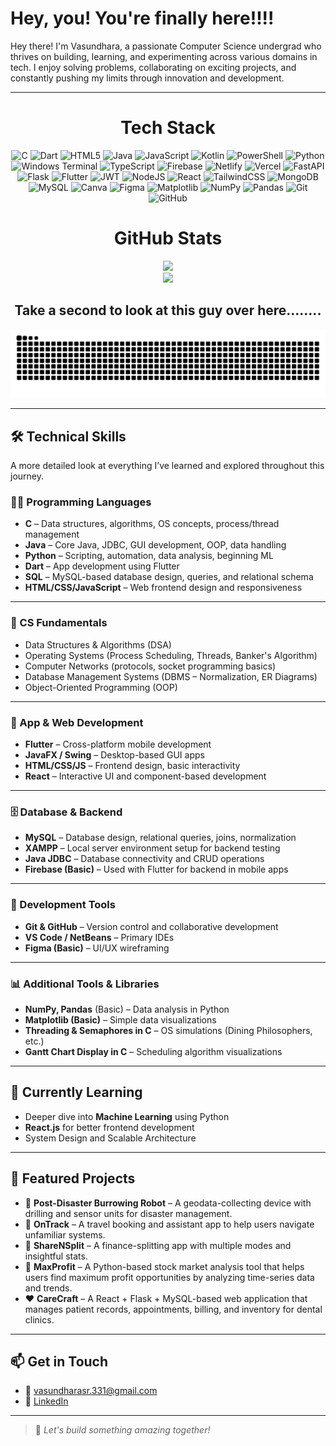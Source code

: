 # Hey, you! You're finally here!!!!

Hey there! I'm Vasundhara, a passionate Computer Science undergrad who thrives on building, learning, and experimenting across various domains in tech. I enjoy solving problems, collaborating on exciting projects, and constantly pushing my limits through innovation and development.

---

<div align="center">

# Tech Stack  
![C](https://img.shields.io/badge/c-%2300599C.svg?style=flat-square&logo=c&logoColor=white) 
![Dart](https://img.shields.io/badge/dart-%230175C2.svg?style=flat-square&logo=dart&logoColor=white) 
![HTML5](https://img.shields.io/badge/html5-%23E34F26.svg?style=flat-square&logo=html5&logoColor=white) 
![Java](https://img.shields.io/badge/java-%23ED8B00.svg?style=flat-square&logo=openjdk&logoColor=white) 
![JavaScript](https://img.shields.io/badge/javascript-%23323330.svg?style=flat-square&logo=javascript&logoColor=%23F7DF1E) 
![Kotlin](https://img.shields.io/badge/kotlin-%237F52FF.svg?style=flat-square&logo=kotlin&logoColor=white) 
![PowerShell](https://img.shields.io/badge/PowerShell-%235391FE.svg?style=flat-square&logo=powershell&logoColor=white) 
![Python](https://img.shields.io/badge/python-3670A0?style=flat-square&logo=python&logoColor=ffdd54) 
![Windows Terminal](https://img.shields.io/badge/Windows%20Terminal-%234D4D4D.svg?style=flat-square&logo=windows-terminal&logoColor=white) 
![TypeScript](https://img.shields.io/badge/typescript-%23007ACC.svg?style=flat-square&logo=typescript&logoColor=white) 
![Firebase](https://img.shields.io/badge/firebase-%23039BE5.svg?style=flat-square&logo=firebase) 
![Netlify](https://img.shields.io/badge/netlify-%23000000.svg?style=flat-square&logo=netlify&logoColor=#00C7B7) 
![Vercel](https://img.shields.io/badge/vercel-%23000000.svg?style=flat-square&logo=vercel&logoColor=white) 
![FastAPI](https://img.shields.io/badge/FastAPI-005571?style=flat-square&logo=fastapi) 
![Flask](https://img.shields.io/badge/flask-%23000.svg?style=flat-square&logo=flask&logoColor=white) 
![Flutter](https://img.shields.io/badge/Flutter-%2302569B.svg?style=flat-square&logo=Flutter&logoColor=white) 
![JWT](https://img.shields.io/badge/JWT-black?style=flat-square&logo=JSON%20web%20tokens) 
![NodeJS](https://img.shields.io/badge/node.js-6DA55F?style=flat-square&logo=node.js&logoColor=white) 
![React](https://img.shields.io/badge/react-%2320232a.svg?style=flat-square&logo=react&logoColor=%2361DAFB) 
![TailwindCSS](https://img.shields.io/badge/tailwindcss-%2338B2AC.svg?style=flat-square&logo=tailwind-css&logoColor=white) 
![MongoDB](https://img.shields.io/badge/MongoDB-%234ea94b.svg?style=flat-square&logo=mongodb&logoColor=white) 
![MySQL](https://img.shields.io/badge/mysql-4479A1.svg?style=flat-square&logo=mysql&logoColor=white) 
![Canva](https://img.shields.io/badge/Canva-%2300C4CC.svg?style=flat-square&logo=Canva&logoColor=white) 
![Figma](https://img.shields.io/badge/figma-%23F24E1E.svg?style=flat-square&logo=figma&logoColor=white) 
![Matplotlib](https://img.shields.io/badge/Matplotlib-%23ffffff.svg?style=flat-square&logo=Matplotlib&logoColor=black) 
![NumPy](https://img.shields.io/badge/numpy-%23013243.svg?style=flat-square&logo=numpy&logoColor=white) 
![Pandas](https://img.shields.io/badge/pandas-%23150458.svg?style=flat-square&logo=pandas&logoColor=white) 
![Git](https://img.shields.io/badge/git-%23F05033.svg?style=flat-square&logo=git&logoColor=white) 
![GitHub](https://img.shields.io/badge/github-%23121011.svg?style=flat-square&logo=github&logoColor=white)

# GitHub Stats  
![](https://nirzak-streak-stats.vercel.app/?user=Vasundhara-331&theme=react&hide_border=true)<br/>
![](https://github-readme-stats.vercel.app/api/top-langs/?username=Vasundhara-331&theme=react&hide_border=true&include_all_commits=true&count_private=false&layout=compact)


## Take a second to look at this guy over here........
![snake gif](https://raw.githubusercontent.com/Vasundhara-331/Vasundhara-331/output/github-contribution-grid-snake-dark.svg)


</div>

---

## 🛠️ Technical Skills
A more detailed look at everything I’ve learned and explored throughout this journey.

### 👨‍💻 Programming Languages
- **C** – Data structures, algorithms, OS concepts, process/thread management  
- **Java** – Core Java, JDBC, GUI development, OOP, data handling  
- **Python** – Scripting, automation, data analysis, beginning ML  
- **Dart** – App development using Flutter  
- **SQL** – MySQL-based database design, queries, and relational schema  
- **HTML/CSS/JavaScript** – Web frontend design and responsiveness  

---

### 🧠 CS Fundamentals
- Data Structures & Algorithms (DSA)  
- Operating Systems (Process Scheduling, Threads, Banker's Algorithm)  
- Computer Networks (protocols, socket programming basics)  
- Database Management Systems (DBMS – Normalization, ER Diagrams)  
- Object-Oriented Programming (OOP)  

---

### 📱 App & Web Development
- **Flutter** – Cross-platform mobile development  
- **JavaFX / Swing** – Desktop-based GUI apps  
- **HTML/CSS/JS** – Frontend design, basic interactivity  
- **React** – Interactive UI and component-based development  

---

### 🗄️ Database & Backend
- **MySQL** – Database design, relational queries, joins, normalization  
- **XAMPP** – Local server environment setup for backend testing  
- **Java JDBC** – Database connectivity and CRUD operations  
- **Firebase (Basic)** – Used with Flutter for backend in mobile apps  

---

### 🧪 Development Tools
- **Git & GitHub** – Version control and collaborative development  
- **VS Code / NetBeans** – Primary IDEs  
- **Figma (Basic)** – UI/UX wireframing  

---

### 📊 Additional Tools & Libraries
- **NumPy, Pandas** (Basic) – Data analysis in Python  
- **Matplotlib (Basic)** – Simple data visualizations  
- **Threading & Semaphores in C** – OS simulations (Dining Philosophers, etc.)  
- **Gantt Chart Display in C** – Scheduling algorithm visualizations  

---

## 🌱 Currently Learning
- Deeper dive into **Machine Learning** using Python  
- **React.js** for better frontend development  
- System Design and Scalable Architecture  

---

## 📂 Featured Projects
- 🚨 **Post-Disaster Burrowing Robot** – A geodata-collecting device with drilling and sensor units for disaster management.  
- 📲 **OnTrack** – A travel booking and assistant app to help users navigate unfamiliar systems.  
- 💸 **ShareNSplit** – A finance-splitting app with multiple modes and insightful stats.  
- 💸 **MaxProfit** – A Python-based stock market analysis tool that helps users find maximum profit opportunities by analyzing time-series data and trends.  
- ❤️ **CareCraft** – A React + Flask + MySQL-based web application that manages patient records, appointments, billing, and inventory for dental clinics.  

---

## 📫 Get in Touch
- 📧 vasundharasr.331@gmail.com  
- 💼 [LinkedIn](https://www.linkedin.com/in/vasundhara-s-r/)  

---

> 🚀 *Let's build something amazing together!*
